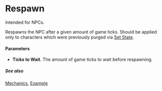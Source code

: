 # Respawn

Intended for NPCs.

Respawns the NPC after a given amount of game ticks. Should be applied only to characters which were previously purged via [Set State](set_state.md).

#### Parameters

* **Ticks to Wait**. The amount of game ticks to wait before respawning.

##### See also

[Mechanics](../nodegraph/mechanics.md), [Example](../nodegraph/examples/onHit.md)